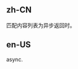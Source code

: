 ## zh-CN

匹配内容列表为异步返回时。

## en-US

async.

<style>
.antd-demo-dynamic-option img {
  width: 20px;
  height: 20px;
  margin-inline-end: 8px;
}
</style>
